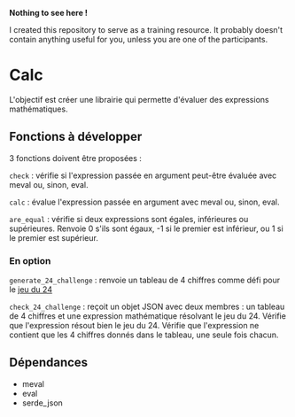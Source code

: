 **Nothing to see here !**

I created this repository to serve as a training resource. It probably doesn't contain anything useful for you, unless you are one of the participants.

# Calc

L'objectif est créer une librairie qui permette d'évaluer des expressions mathématiques.

## Fonctions à développer

3 fonctions doivent être proposées :

`check`
: vérifie si l'expression passée en argument peut-être évaluée avec meval ou, sinon, eval.

`calc`
: évalue l'expression passée en argument avec meval ou, sinon, eval.

`are_equal`
: vérifie si deux expressions sont égales, inférieures ou supérieures. Renvoie 0 s'ils sont égaux, -1 si le premier est inférieur, ou 1 si le premier est supérieur.

### En option

`generate_24_challenge`
: renvoie un tableau de 4 chiffres comme défi pour le [jeu du 24](https://en.wikipedia.org/wiki/24_(puzzle))

`check_24_challenge`
: reçoit un objet JSON avec deux membres : un tableau de 4 chiffres et une expression mathématique résolvant le jeu du 24. Vérifie que l'expression résout bien le jeu du 24. Vérifie que l'expression ne contient que les 4 chiffres donnés dans le tableau, une seule fois chacun.

## Dépendances
- meval
- eval
- serde_json
